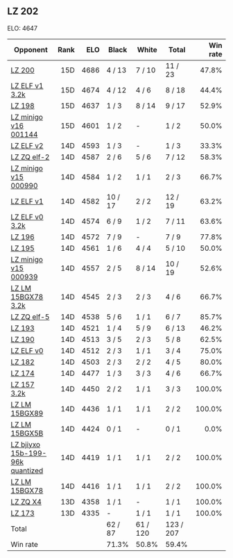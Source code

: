 ## LZ 202 ##

ELO: 4647

Opponent | Rank | ELO | Black | White | Total | Win rate
---------|-----:|----:|-------|-------|-------|-------:
[LZ 200](LZ%20200.md) | 15D | 4686 | 4 / 13 | 7 / 10 | 11 / 23 | 47.8%
[LZ ELF v1 3.2k](LZ%20ELF%20v1%203.2k.md) | 15D | 4674 | 4 / 12 | 4 / 6 | 8 / 18 | 44.4%
[LZ 198](LZ%20198.md) | 15D | 4637 | 1 / 3 | 8 / 14 | 9 / 17 | 52.9%
[LZ minigo v16 001144](LZ%20minigo%20v16%20001144.md) | 15D | 4601 | 1 / 2 | - | 1 / 2 | 50.0%
[LZ ELF v2](LZ%20ELF%20v2.md) | 14D | 4593 | 1 / 3 | - | 1 / 3 | 33.3%
[LZ ZQ elf-2](LZ%20ZQ%20elf-2.md) | 14D | 4587 | 2 / 6 | 5 / 6 | 7 / 12 | 58.3%
[LZ minigo v15 000990](LZ%20minigo%20v15%20000990.md) | 14D | 4584 | 1 / 2 | 1 / 1 | 2 / 3 | 66.7%
[LZ ELF v1](LZ%20ELF%20v1.md) | 14D | 4582 | 10 / 17 | 2 / 2 | 12 / 19 | 63.2%
[LZ ELF v0 3.2k](LZ%20ELF%20v0%203.2k.md) | 14D | 4574 | 6 / 9 | 1 / 2 | 7 / 11 | 63.6%
[LZ 196](LZ%20196.md) | 14D | 4572 | 7 / 9 | - | 7 / 9 | 77.8%
[LZ 195](LZ%20195.md) | 14D | 4561 | 1 / 6 | 4 / 4 | 5 / 10 | 50.0%
[LZ minigo v15 000939](LZ%20minigo%20v15%20000939.md) | 14D | 4557 | 2 / 5 | 8 / 14 | 10 / 19 | 52.6%
[LZ LM 15BGX78 3.2k](LZ%20LM%2015BGX78%203.2k.md) | 14D | 4545 | 2 / 3 | 2 / 3 | 4 / 6 | 66.7%
[LZ ZQ elf-5](LZ%20ZQ%20elf-5.md) | 14D | 4538 | 5 / 6 | 1 / 1 | 6 / 7 | 85.7%
[LZ 193](LZ%20193.md) | 14D | 4521 | 1 / 4 | 5 / 9 | 6 / 13 | 46.2%
[LZ 190](LZ%20190.md) | 14D | 4513 | 3 / 5 | 2 / 3 | 5 / 8 | 62.5%
[LZ ELF v0](LZ%20ELF%20v0.md) | 14D | 4512 | 2 / 3 | 1 / 1 | 3 / 4 | 75.0%
[LZ 182](LZ%20182.md) | 14D | 4503 | 2 / 3 | 2 / 2 | 4 / 5 | 80.0%
[LZ 174](LZ%20174.md) | 14D | 4477 | 1 / 3 | 3 / 3 | 4 / 6 | 66.7%
[LZ 157 3.2k](LZ%20157%203.2k.md) | 14D | 4450 | 2 / 2 | 1 / 1 | 3 / 3 | 100.0%
[LZ LM 15BGX89](LZ%20LM%2015BGX89.md) | 14D | 4436 | 1 / 1 | 1 / 1 | 2 / 2 | 100.0%
[LZ LM 15BGX5B](LZ%20LM%2015BGX5B.md) | 14D | 4424 | 0 / 1 | - | 0 / 1 | 0.0%
[LZ bjiyxo 15b-199-96k quantized](LZ%20bjiyxo%2015b-199-96k%20quantized.md) | 14D | 4419 | 1 / 1 | 1 / 1 | 2 / 2 | 100.0%
[LZ LM 15BGX78](LZ%20LM%2015BGX78.md) | 14D | 4416 | 1 / 1 | 1 / 1 | 2 / 2 | 100.0%
[LZ ZQ X4](LZ%20ZQ%20X4.md) | 13D | 4358 | 1 / 1 | - | 1 / 1 | 100.0%
[LZ 173](LZ%20173.md) | 13D | 4335 | - | 1 / 1 | 1 / 1 | 100.0%
Total | | | 62 / 87 | 61 / 120 | 123 / 207 | 
Win rate| | | 71.3% | 50.8% | 59.4% | 
